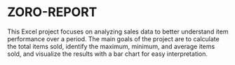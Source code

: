 # ZORO-REPORT
This Excel project focuses on analyzing sales data to better understand item performance over a period. The main goals of the project are to calculate the total items sold, identify the maximum, minimum, and average items sold, and visualize the results with a bar chart for easy interpretation.
